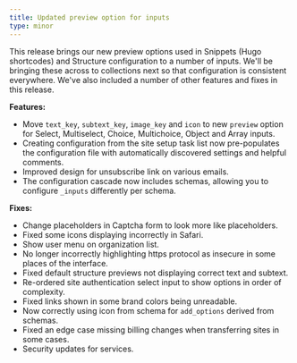 ```yaml
---
title: Updated preview option for inputs
type: minor
---
```

This release brings our new preview options used in Snippets (Hugo shortcodes) and Structure configuration to a number of inputs. We'll be bringing these across to collections next so that configuration is consistent everywhere. We've also included a number of other features and fixes in this release.

**Features:**

* Move `text_key`, `subtext_key`, `image_key` and `icon` to new `preview` option for Select, Multiselect, Choice, Multichoice, Object and Array inputs.
* Creating configuration from the site setup task list now pre-populates the configuration file with automatically discovered settings and helpful comments.
* Improved design for unsubscribe link on various emails.
* The configuration cascade now includes schemas, allowing you to configure `_inputs` differently per schema.

**Fixes:**

* Change placeholders in Captcha form to look more like placeholders.
* Fixed some icons displaying incorrectly in Safari.
* Show user menu on organization list.
* No longer incorrectly highlighting https protocol as insecure in some places of the interface.
* Fixed default structure previews not displaying correct text and subtext.
* Re-ordered site authentication select input to show options in order of complexity.
* Fixed links shown in some brand colors being unreadable.
* Now correctly using icon from schema for `add_options` derived from schemas.
* Fixed an edge case missing billing changes when transferring sites in some cases.
* Security updates for services.